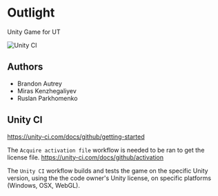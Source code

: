 # Outlight

Unity Game for UT

![Unity CI](https://github.com/bautrey37/Outlight/workflows/Unity%20CI/badge.svg?branch=main)

## Authors
- Brandon Autrey
- Miras Kenzhegaliyev
- Ruslan Parkhomenko

## Unity CI

https://unity-ci.com/docs/github/getting-started

The `Acquire activation file` workflow is needed to be ran to get the license file.
https://unity-ci.com/docs/github/activation

The `Unity CI` workflow builds and tests the game on the specific Unity version, using the the code owner's Unity license, on specific platforms (Windows, OSX, WebGL).

